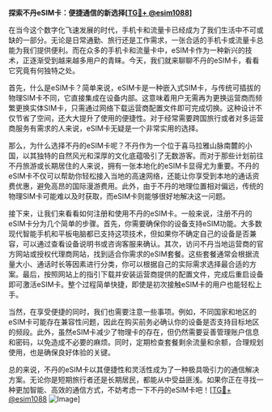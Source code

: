 **探索不丹eSIM卡：便捷通信的新选择[[TG💪+ @esim1088](https://t.me/s/esim1088)]**

在当今这个数字化飞速发展的时代，手机卡和流量卡已经成为了我们生活中不可或缺的一部分。无论是日常通勤、旅行还是工作需求，一张合适的手机卡或流量卡总能为我们提供便利。而在众多的手机卡和流量卡中，eSIM卡作为一种新兴的技术，正逐渐受到越来越多用户的青睐。今天，我们就来聊聊不丹的eSIM卡，看看它究竟有何独特之处。

首先，什么是eSIM卡？简单来说，eSIM卡是一种嵌入式SIM卡，与传统可插拔的物理SIM卡不同，它直接集成在设备内部。这意味着用户无需再为更换运营商而频繁更换实体SIM卡，只需通过网络下载运营商配置文件即可完成切换。这种设计不仅节省了空间，还大大提升了使用的便捷性。对于经常需要跨国旅行或者对多运营商服务有需求的人来说，eSIM卡无疑是一个非常实用的选择。

那么，为什么选择不丹的eSIM卡呢？不丹作为一个位于喜马拉雅山脉南麓的小国，以其独特的自然风光和深厚的文化底蕴吸引了无数游客。而对于那些计划前往不丹旅游或长期居住的人来说，拥有一张本地化的eSIM卡显得尤为重要。不丹的eSIM卡不仅可以帮助你轻松接入当地的高速网络，还能让你享受到本地的通话资费优惠，避免高昂的国际漫游费用。此外，由于不丹的地理位置相对偏远，传统的物理SIM卡可能难以及时获取，而eSIM卡则能够很好地解决这一问题。

接下来，让我们来看看如何注册和使用不丹的eSIM卡。一般来说，注册不丹的eSIM卡分为几个简单的步骤。首先，你需要确保你的设备支持eSIM功能。大多数现代智能手机和平板电脑都已支持这项技术，但如果你不确定自己的设备是否兼容，可以通过查看设备说明书或咨询客服来确认。其次，访问不丹当地运营商的官方网站或授权代理商网站，找到适合你需求的eSIM套餐。这些套餐通常会根据流量大小、通话时长等因素进行分类，你可以根据自己的实际需求选择最合适的方案。最后，按照网站上的指引下载并安装运营商提供的配置文件，完成后重启设备即可激活eSIM卡。整个过程简单快捷，即使是初次接触eSIM卡的用户也能轻松上手。

当然，在享受便捷的同时，我们也需要注意一些事项。例如，不同国家和地区的eSIM卡可能存在兼容性问题，因此在购买前务必确认你的设备是否支持目标地区的频段。此外，虽然eSIM卡减少了物理卡的存在，但仍然需要妥善管理账户信息和密码，以免造成不必要的麻烦。同时，定期检查套餐剩余流量和余额，合理规划使用，也是确保良好体验的关键。

总的来说，不丹的eSIM卡以其便捷性和灵活性成为了一种极具吸引力的通信解决方案。无论你是短期旅行者还是长期居民，都能从中受益匪浅。如果你正在寻找一种更加智能、高效的通信方式，不妨考虑一下不丹的eSIM卡吧！[[TG💪+ @esim1088](https://t.me/s/esim1088) ![Image](https://i.postimg.cc/4NQfJmqS/Snipaste-2025-05-13-00-14-12.png)]